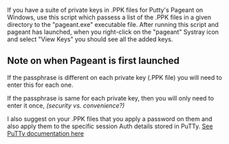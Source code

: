 If you have a suite of private keys in .PPK files for Putty's Pageant on Windows, use this script which passess a list of the .PPK files in a given directory to the "pageant.exe" executable file. After running this script and pageant has launched, when you right-click on the "pageant" Systray icon and select "View Keys" you should see all the added keys.

## Note on when Pageant is first launched
If the passphrase is different on each private key (.PPK file) you will need to enter this for each one. 

If the passphrase is same for each private key, then you will only need to enter it once, _(security vs. convenience?)_

I also suggest on your .PPK files that you apply a password on them and also apply them to the specific session Auth details stored in PuTTy.
[See PuTTy documentation here](https://documentation.help/PuTTY/config-ssh-privkey.html#S4.22.8)
